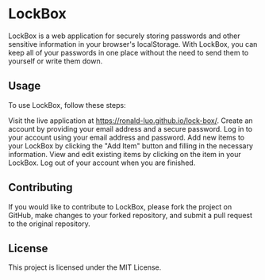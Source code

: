 # LockBox
LockBox is a web application for securely storing passwords and other sensitive information in your browser's localStorage. With LockBox, you can keep all of your passwords in one place without the need to send them to yourself or write them down.

## Usage
To use LockBox, follow these steps:

Visit the live application at https://ronald-luo.github.io/lock-box/.
Create an account by providing your email address and a secure password.
Log in to your account using your email address and password.
Add new items to your LockBox by clicking the "Add Item" button and filling in the necessary information.
View and edit existing items by clicking on the item in your LockBox.
Log out of your account when you are finished.

## Contributing
If you would like to contribute to LockBox, please fork the project on GitHub, make changes to your forked repository, and submit a pull request to the original repository.

## License
This project is licensed under the MIT License.
